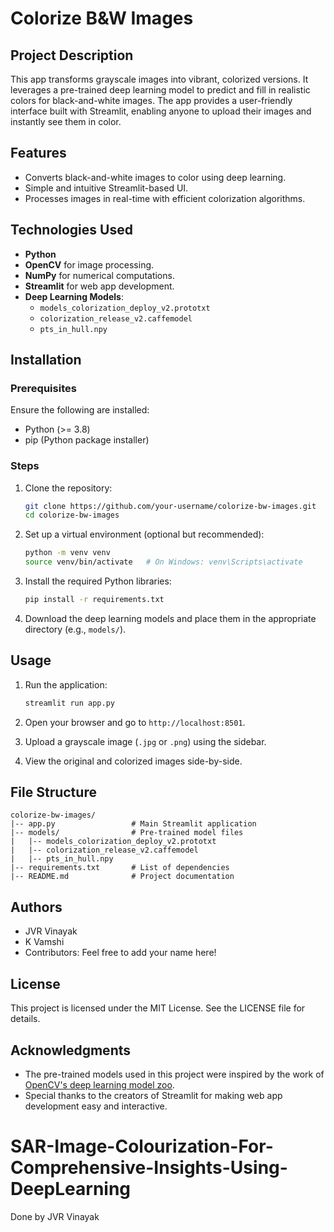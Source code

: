 # Colorize B&W Images

## Project Description
This app transforms grayscale images into vibrant, colorized versions. It leverages a pre-trained deep learning model to predict and fill in realistic colors for black-and-white images. The app provides a user-friendly interface built with Streamlit, enabling anyone to upload their images and instantly see them in color.

## Features
- Converts black-and-white images to color using deep learning.
- Simple and intuitive Streamlit-based UI.
- Processes images in real-time with efficient colorization algorithms.

## Technologies Used
- **Python**
- **OpenCV** for image processing.
- **NumPy** for numerical computations.
- **Streamlit** for web app development.
- **Deep Learning Models**:
  - `models_colorization_deploy_v2.prototxt`
  - `colorization_release_v2.caffemodel`
  - `pts_in_hull.npy`

## Installation
### Prerequisites
Ensure the following are installed:
- Python (>= 3.8)
- pip (Python package installer)

### Steps
1. Clone the repository:
   ```bash
   git clone https://github.com/your-username/colorize-bw-images.git
   cd colorize-bw-images
   ```

2. Set up a virtual environment (optional but recommended):
   ```bash
   python -m venv venv
   source venv/bin/activate   # On Windows: venv\Scripts\activate
   ```

3. Install the required Python libraries:
   ```bash
   pip install -r requirements.txt
   ```

4. Download the deep learning models and place them in the appropriate directory (e.g., `models/`).

## Usage
1. Run the application:
   ```bash
   streamlit run app.py
   ```

2. Open your browser and go to `http://localhost:8501`.

3. Upload a grayscale image (`.jpg` or `.png`) using the sidebar.

4. View the original and colorized images side-by-side.

## File Structure
```
colorize-bw-images/
|-- app.py                 # Main Streamlit application
|-- models/                # Pre-trained model files
|   |-- models_colorization_deploy_v2.prototxt
|   |-- colorization_release_v2.caffemodel
|   |-- pts_in_hull.npy
|-- requirements.txt       # List of dependencies
|-- README.md              # Project documentation
```

## Authors
- JVR Vinayak
- K Vamshi
- Contributors: Feel free to add your name here!

## License
This project is licensed under the MIT License. See the LICENSE file for details.

## Acknowledgments
- The pre-trained models used in this project were inspired by the work of [OpenCV's deep learning model zoo](https://github.com/opencv/opencv).
- Special thanks to the creators of Streamlit for making web app development easy and interactive.

# SAR-Image-Colourization-For-Comprehensive-Insights-Using-DeepLearning
Done by JVR Vinayak 
